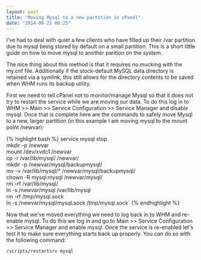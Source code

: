 ```yaml
---
layout: post
title: "Moving Mysql to a new partition in cPanel"
date: "2014-08-21 08:25"
---
```


I've had to deal with quiet a few clients who have filled up their /var partition due to mysql being stored by default on a small partition. This is a short little guide on how to move mysql to another parition on the system.

The nice thing about this method is that it requires no mucking with the my.cnf file. Additionally if the stock-default MySQL data directory is retained via a symlink, this still allows for the directory contents to be saved when WHM runs its backup utility.

First we need to tell cPanel not to monitor/manage Mysql so that it does not try to restart the service while we are moving our data. To do this log in to WHM >> Main >> Service Configuration >> Service Manager and disable mysql. Once that is complete here are the commands to safely move Mysql to a new, larger partition (in this example I am moving mysql to the mount point /newvar):

{% highlight bash %}
service mysql stop  
mkdir -p /newvar  
mount /dev/xvdc1 /newvar  
cp -r /var/lib/mysql/ /newvar/  
mkdir -p /newvar/mysql/backupmysql/  
mv -v /var/lib/mysql/* /newvar/mysql/backupmysql/  
chown -R mysql:mysql /newvar/mysql/  
rm -rf /var/lib/mysql/  
ln -s /newvar/mysql /var/lib/mysql  
rm -rf /tmp/mysql.sock  
ln -s /newvar/mysql/mysql.sock /tmp/mysql.sock`
{% endhighlight %}

Now that we've moved everything we need to log back in to WHM and re-enable mysql. To do this we log in and go to Main >> Service Configuration >> Service Manager and enable mysql. Once the service is re-enabled let's test it to make sure everything starts back up properly. You can do so with the following command:

`/scripts/restartsrv mysql`
